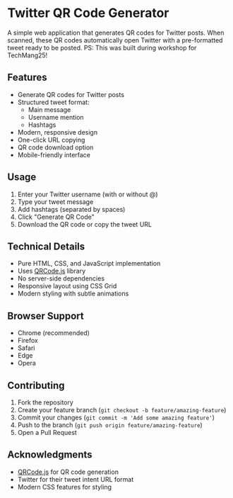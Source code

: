 # Twitter QR Code Generator

A simple web application that generates QR codes for Twitter posts. When scanned, these QR codes automatically open Twitter with a pre-formatted tweet ready to be posted.
PS: This was built during workshop for TechMang25!

## Features

- Generate QR codes for Twitter posts
- Structured tweet format:
  - Main message
  - Username mention
  - Hashtags
- Modern, responsive design
- One-click URL copying
- QR code download option
- Mobile-friendly interface

## Usage

1. Enter your Twitter username (with or without @)
2. Type your tweet message
3. Add hashtags (separated by spaces)
4. Click "Generate QR Code"
5. Download the QR code or copy the tweet URL

## Technical Details

- Pure HTML, CSS, and JavaScript implementation
- Uses [QRCode.js](https://davidshimjs.github.io/qrcodejs/) library
- No server-side dependencies
- Responsive layout using CSS Grid
- Modern styling with subtle animations

## Browser Support

- Chrome (recommended)
- Firefox
- Safari
- Edge
- Opera

## Contributing

1. Fork the repository
2. Create your feature branch (`git checkout -b feature/amazing-feature`)
3. Commit your changes (`git commit -m 'Add some amazing feature'`)
4. Push to the branch (`git push origin feature/amazing-feature`)
5. Open a Pull Request

## Acknowledgments

- [QRCode.js](https://davidshimjs.github.io/qrcodejs/) for QR code generation
- Twitter for their tweet intent URL format
- Modern CSS features for styling
